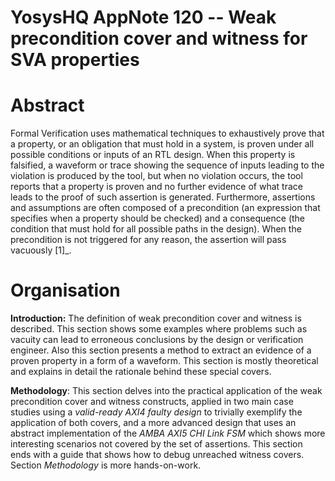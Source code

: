 YosysHQ AppNote 120 -- Weak precondition cover and witness for SVA properties
===================================

Abstract
========

Formal Verification uses mathematical techniques to exhaustively prove
that a property, or an obligation that must hold in a system, is proven
under all possible conditions or inputs of an RTL design. When this
property is falsified, a waveform or trace showing the sequence of
inputs leading to the violation is produced by the tool, but when no
violation occurs, the tool reports that a property is proven and no
further evidence of what trace leads to the proof of such assertion is
generated. Furthermore, assertions and assumptions are often composed of
a precondition (an expression that specifies when a property should be
checked) and a consequence (the condition that must hold for all
possible paths in the design). When the precondition is not triggered
for any reason, the assertion will pass vacuously [1]_.

Organisation
============

**Introduction:** The definition of weak precondition cover and witness
is described. This section shows some examples where problems such as
vacuity can lead to erroneous conclusions by the design or verification
engineer. Also this section presents a method to extract an evidence of
a proven property in a form of a waveform. This section is mostly
theoretical and explains in detail the rationale behind these special
covers.

**Methodology**: This section delves into the practical application of
the weak precondition cover and witness constructs, applied in two main
case studies using a *valid-ready AXI4 faulty design* to trivially
exemplify the application of both covers, and a more advanced design that
uses an abstract implementation of the *AMBA AXI5 CHI Link FSM* which shows
more interesting scenarios not covered by the set of assertions. This section
ends with a guide that shows how to debug unreached witness covers.
Section *Methodology* is more hands-on-work.
